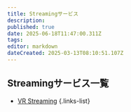 ```yaml
---
title: Streamingサービス
description: 
published: true
date: 2025-06-18T11:47:00.311Z
tags: 
editor: markdown
dateCreated: 2025-03-13T08:10:51.107Z
---
```


## Streamingサービス一覧
- [VR Streaming](/services/streaming-service/vrc-stream)
{.links-list}